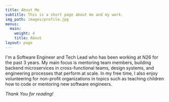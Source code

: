 ```yaml
---
title: About Me
subtitle: This is a short page about me and my work.
img_path: images/profile.jpg
menus:
  main:
    weight: 4
    title: About
layout: page
---
```


I'm a Software Engineer and Tech Lead who has been working at N26 for the past 3 years. My main focus is mentoring team members, building backend microservices in cross-functional teams, design systems, and engineering processes that perform at scale. In my free time, I also enjoy volunteering for non-profit organizations in topics such as teaching children how to code or mentoring new software engineers.

*Thank You for reading!*
